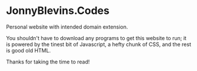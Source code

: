 # JonnyBlevins.Codes
Personal website with intended domain extension.

You shouldn't have to download any programs to get this website to run; it is powered by the tinest bit of Javascript, a hefty chunk of CSS, and the rest is good old HTML.

Thanks for taking the time to read!
